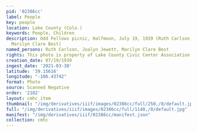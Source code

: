 ```yaml
---
pid: '02386cc'
label: People
key: people
location: Lake County (Colo.)
keywords: People, Children
description: Odd Fellows picnic, Halfmoon, July 19, 1939 (Ruth Carlson, Joalyn Jewett,
  Marilyn Clare Best)
named_persons: Ruth Carlson, Joalyn Jewett, Marilyn Clare Best
rights: This photo is property of Lake County Civic Center Association.
creation_date: 07/19/1939
ingest_date: '2021-03-30'
latitude: '39.15616'
longitude: "-106.43742"
format: Photo
source: Scanned Negative
order: '2182'
layout: cmhc_item
thumbnail: "/img/derivatives/iiif/images/02386cc/full/250,/0/default.jpg"
full: "/img/derivatives/iiif/images/02386cc/full/1140,/0/default.jpg"
manifest: "/img/derivatives/iiif/02386cc/manifest.json"
collection: cmhc
---
```

